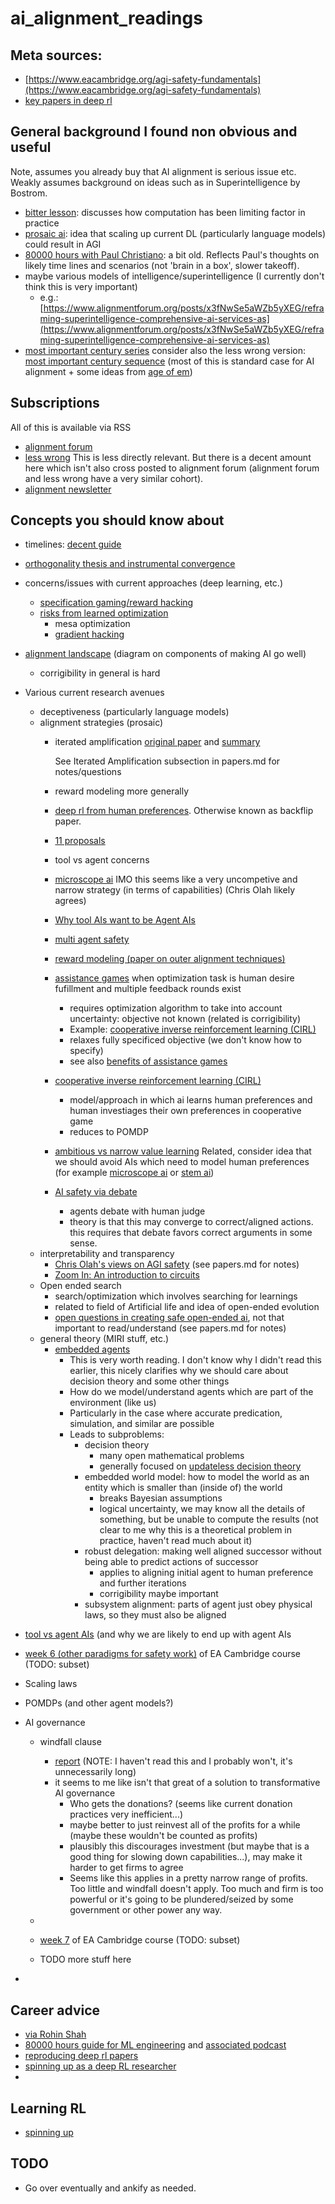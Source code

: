 # ai_alignment_readings

## Meta sources:
 - [https://www.eacambridge.org/agi-safety-fundamentals](https://www.eacambridge.org/agi-safety-fundamentals)
 - [key papers in deep rl](https://spinningup.openai.com/en/latest/spinningup/keypapers.html)

## General background I found non obvious and useful

Note, assumes you already buy that AI alignment is serious issue etc. Weakly assumes background on ideas
such as in Superintelligence by Bostrom.

 - [bitter lesson](http://www.incompleteideas.net/IncIdeas/BitterLesson.html):
   discusses how computation has been limiting factor in practice
 - [prosaic ai](https://ai-alignment.com/prosaic-ai-control-b959644d79c2): idea
   that scaling up current DL (particularly language models) could result in AGI
 - [80000 hours with Paul Christiano](https://80000hours.org/podcast/episodes/paul-christiano-ai-alignment-solutions/): 
   a bit old. Reflects Paul's thoughts on likely time lines and scenarios (not 'brain in a box', slower takeoff). 
 - maybe various models of intelligence/superintelligence (I currently don't think this is very important)
   - e.g.: [https://www.alignmentforum.org/posts/x3fNwSe5aWZb5yXEG/reframing-superintelligence-comprehensive-ai-services-as](https://www.alignmentforum.org/posts/x3fNwSe5aWZb5yXEG/reframing-superintelligence-comprehensive-ai-services-as)
 - [most important century series](https://www.cold-takes.com/roadmap-for-the-most-important-century-series/#our-wildly-important-era) 
 consider also the less wrong version: [most important century sequence](https://www.lesswrong.com/s/yYxggfHYRrqnJXuRx) 
   (most of this is standard case for AI alignment + some ideas from [age of em](https://en.wikipedia.org/wiki/The_Age_of_Em))

## Subscriptions

All of this is available via RSS

 - [alignment forum](https://www.alignmentforum.org/)
 - [less wrong](https://www.lesswrong.com/) This is less directly relevant. But there is a decent amount here which isn't also cross posted
   to alignment forum (alignment forum and less wrong have a very similar cohort).
 - [alignment newsletter](https://rohinshah.com/alignment-newsletter/)

## Concepts you should know about
 - timelines: [decent guide](https://www.cold-takes.com/where-ai-forecasting-stands-today/)
 - [orthogonality thesis and instrumental convergence](https://www.nickbostrom.com/superintelligentwill.pdf)
 - concerns/issues with current approaches (deep learning, etc.)
   - [specification gaming/reward hacking](https://deepmindsafetyresearch.medium.com/specification-gaming-the-flip-side-of-ai-ingenuity-c85bdb0deeb4)
   - [risks from learned optimization](https://www.lesswrong.com/s/r9tYkB2a8Fp4DN8yB)
     - mesa optimization
     - [gradient hacking](https://www.lesswrong.com/posts/uXH4r6MmKPedk8rMA/gradient-hacking)
 - [alignment landscape](https://ai-alignment.com/ai-alignment-landscape-d3773c37ae38) (diagram on components of making AI go well)
   - corrigibility in general is hard
 - Various current research avenues
   - deceptiveness (particularly language models)
   - alignment strategies (prosaic)
     - iterated amplification [original paper](https://arxiv.org/abs/1810.08575) and 
       [summary](https://ai-alignment.com/iterated-distillation-and-amplification-157debfd1616)

       See Iterated Amplification subsection in papers.md for notes/questions
     - reward modeling more generally
     - [deep rl from human preferences](https://openai.com/blog/deep-reinforcement-learning-from-human-preferences/). Otherwise known as backflip paper.
     - [11 proposals](https://www.alignmentforum.org/posts/fRsjBseRuvRhMPPE5/an-overview-of-11-proposals-for-building-safe-advanced-ai)
     - tool vs agent concerns
      - [microscope ai](https://www.alignmentforum.org/posts/X2i9dQQK3gETCyqh2/chris-olah-s-views-on-agi-safety#Building_microscopes_not_agents) IMO this 
        seems like a very uncompetive and narrow strategy (in terms of capabilities) (Chris Olah likely agrees)
      - [Why tool AIs want to be Agent AIs](https://www.gwern.net/Tool-AI)
     - [multi agent safety](https://www.alignmentforum.org/posts/BXMCgpktdiawT3K5v/multi-agent-safety)
     - [reward modeling (paper on outer alignment techniques)](https://arxiv.org/pdf/1811.07871)
     - [assistance games](https://www.alignmentforum.org/posts/qPoaA5ZSedivA4xJa/our-take-on-chai-s-research-agenda-in-under-1500-words)
       when optimization task is human desire fufillment and multiple feedback rounds exist
         - requires optimization algorithm to take into account uncertainty: objective not known (related is corrigibility)
         - Example: [cooperative inverse reinforcement learning (CIRL)](https://arxiv.org/abs/1606.03137)
         - relaxes fully specificed objective (we don't know how to specify)
         - see also [benefits of assistance games](https://drive.google.com/file/d/1Xp9p6RLNjZrgsdEbGIJK61FnV_drDTQf/view)
     - [cooperative inverse reinforcement learning (CIRL)](https://arxiv.org/abs/1606.03137)
         - model/approach in which ai learns human preferences and human investiages their own preferences in cooperative game
         - reduces to POMDP
     - [ambitious vs narrow value learning](https://ai-alignment.com/ambitious-vs-narrow-value-learning-99bd0c59847e)
       Related, consider idea that we should avoid AIs which need to model human preferences (for example 
       [microscope ai](https://www.alignmentforum.org/posts/fRsjBseRuvRhMPPE5/an-overview-of-11-proposals-for-building-safe-advanced-ai#5__Microscope_AI)
       or [stem ai](https://www.alignmentforum.org/posts/fRsjBseRuvRhMPPE5/an-overview-of-11-proposals-for-building-safe-advanced-ai#6__STEM_AI))
     - [AI safety via debate](https://openai.com/blog/debate/)
       - agents debate with human judge
       - theory is that this may converge to correct/aligned actions. this requires that debate favors correct arguments in some sense.
   - interpretability and transparency
     - [Chris Olah's views on AGI safety](https://www.alignmentforum.org/posts/X2i9dQQK3gETCyqh2/chris-olah-s-views-on-agi-safety) (see papers.md for notes)
     - [Zoom In: An introduction to circuits](https://distill.pub/2020/circuits/zoom-in/)
   - Open ended search
     - search/optimization which involves searching for learnings
     - related to field of Artificial life and idea of open-ended evolution
     - [open questions in creating safe open-ended ai](https://arxiv.org/abs/2006.07495),
        not that important to read/understand (see papers.md for notes)
   - general theory (MIRI stuff, etc.)
     - [embedded agents](https://intelligence.org/2018/10/29/embedded-agents/)
       - This is very worth reading. I don't know why I didn't read this
         earlier, this nicely clarifies why we should care about decision
         theory and some other things
       - How do we model/understand agents which are part of the environment (like us)
       - Particularly in the case where accurate predication, simulation, and similar are possible
       - Leads to subproblems:
         - decision theory 
           - many open mathematical problems
           - generally focused on [updateless decision theory](https://www.lesswrong.com/posts/de3xjFaACCAk6imzv/towards-a-new-decision-theory) 
         - embedded world model: how to model the world as an entity which is smaller than (inside of) the world
           - breaks Bayesian assumptions
           - logical uncertainty, we may know all the details of something, but
             be unable to compute the results (not clear to me why this is a
             theoretical problem in practice, haven't read much about it)
         - robust delegation: making well aligned successor without being able to predict actions of successor
           - applies to aligning initial agent to human preference and further iterations
           - corrigibility maybe important
         - subsystem alignment: parts of agent just obey physical laws, so they must also be aligned

 - [tool vs agent AIs](https://www.gwern.net/Tool-AI) (and why we are likely to end up with agent AIs
 - [week 6 (other paradigms for safety work)](https://www.eacambridge.org/agi-week-6) of EA Cambridge course (TODO: subset)
 - Scaling laws
 - POMDPs (and other agent models?)
 - AI governance
   - windfall clause 
     - [report](https://www.fhi.ox.ac.uk/wp-content/uploads/Windfall-Clause-Report.pdf) (NOTE: I haven't read this and I probably won't, it's unnecessarily long)
     - it seems to me like isn't that great of a solution to transformative AI
       governance
       - Who gets the donations? (seems like current donation practices very
         inefficient...)
       - maybe better to just reinvest all of the profits for a while (maybe
         these wouldn't be counted as profits)
       - plausibly this discourages investment (but maybe that is a good thing
         for slowing down capabilities...), may make it harder to get firms to
         agree
       - Seems like this applies in a pretty narrow range of profits. Too
         little and windfall doesn't apply. Too much and firm is too powerful
         or it's going to be plundered/seized by some government or other power
         any way.
    - 

   - [week 7](https://www.eacambridge.org/agi-week-7) of EA Cambridge course (TODO: subset)
   - TODO more stuff here
 - 

## Career advice
 - [via Rohin Shah](https://rohinshah.com/faq-career-advice-for-ai-alignment-researchers/)
 - [80000 hours guide for ML engineering](https://80000hours.org/articles/ml-engineering-career-transition-guide/) and
    [associated podcast](https://80000hours.org/podcast/episodes/olsson-and-ziegler-ml-engineering-and-safety/)
 - [reproducing deep rl papers](http://amid.fish/reproducing-deep-rl)
 - [spinning up as a deep RL researcher](https://spinningup.openai.com/en/latest/spinningup/spinningup.html)
 - 

## Learning RL
 - [spinning up](https://spinningup.openai.com/en/latest/user/introduction.html)

## TODO
 - Go over eventually and ankify as needed.
